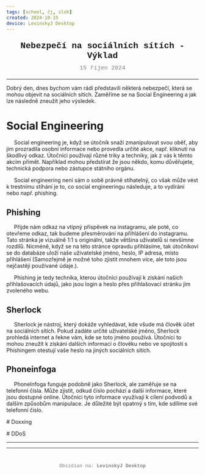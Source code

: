 ```yaml
---
tags: [school, čj, sloh]
created: 2024-10-15
device: LevinskyJ Desktop
---
```

<div style="text-align: center; font-size: 1.6em; font-weight: bold; padding: 10px 0; font-family: Courier New">
  Nebezpečí na sociálních sítích - Výklad
</div>

<div style="text-align: center; color: gray; font-size: 1.1em; margin-bottom: 20px; font-family: Courier New">  15 říjen 2024
</div>

---

Dobrý den, dnes bychom vám rádi představili některá nebezpečí, která se mohou objevit na sociálních sítích. Zaměříme se na Social Engineering a jak lze následně zneužít jeho výsledek.
# Social Engineering
<p style="text-indent:20px">Social engineering je, když se útočník snaží zmanipulovat svou oběť, aby jim prozradila osobní informace nebo provedla určité akce, např. kliknutí na škodlivý odkaz. Útočníci používají různé triky a techniky, jak z vás k těmto akcím přimět. Například mohou předstírat že jsou někdo, komu důvěřujete, technická podpora nebo zástupce státního orgánu. </p>
<p style="text-indent:20px">Social engineering není sám o sobě právně stíhatelný, co však může vést k trestnímu stíhání je to, co social engineeringu následuje, a to vydírání nebo např. phishing.</p>

## Phishing
<p style="text-indent:20px">Přijde nám odkaz na vtipný příspěvek na instagramu, ale poté, co otevřeme odkaz, tak budeme přesměrování na přihlášení do instagramu. Tato stránka je vizuálně 1:1 s originální, takže většina uživatelů si nevšimne rozdílů. Nicméně, když se na této stránce opravdu přihlásíme, tak útočníkovi se do databáze uloží naše uživatelské jméno, heslo, IP adresa, místo přihlášení (Samozřejmě je možné toho zjistit mnohem více, ale toto jsou nejčastěji používané údaje.).</p>
<p style="text-indent:20px">Phishing je tedy technika, kterou útočníci používají k získání našich přihlašovacích údajů, jako jsou login a heslo přes přihlašovací stránku jím zvoleného webu.</p>

## Sherlock
<p style="text-indent:20px">Sherlock je nástroj, který dokáže vyhledávat, kde všude má člověk účet na sociálních sítích. Pokud zadáte určité uživatelské jméno, Sherlock prohledá internet a řekne vám, kde se toto jméno používá. Útočníci to mohou zneužít k získání dalších informací o člověku nebo ve spojitosti s Phishingem otestují vaše heslo na jiných sociálních sítích.</p>

## Phoneinfoga
<p style="text-indent:20px">PhoneInfoga funguje podobně jako Sherlock, ale zaměřuje se na telefonní čísla. Může zjistit, odkud číslo pochází a další informace, které jsou dostupné online. Útočníci tyto informace využívají k cílení podvodů a dalším způsobům manipulace. Je důležité být opatrný s tím, kde sdílíme své telefonní číslo.</p>
# Doxxing
<p style="text-indent:20px"></p>
# DDoS
<p style="text-indent:20px"></p>

---



---

<div style="text-align: center; color: gray; font-size: 0.9em; margin-top: 40px; font-family: Courier New">
  Obsidian na: <strong>LevinskyJ Desktop</strong>
</div>

